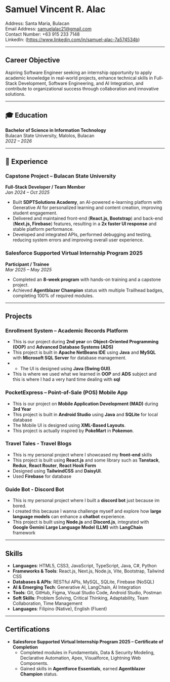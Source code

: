 # Samuel Vincent R. Alac

Address: Santa Maria, Bulacan  
Email Address: samuelalac21@gmail.com  
Contact Number: +63 915 233 7148  
LinkedIn: (https://www.linkedin.com/in/samuel-alac-7a574534b)

---

## Career Objective
Aspiring Software Engineer seeking an internship opportunity to apply academic knowledge in real-world projects, enhance technical skills in Full-Stack Development, Software Engineering, and AI Integration, and contribute to organizational success through collaboration and innovative solutions.

---

## 🎓 Education
**Bachelor of Science in Information Technology**  
Bulacan State University, Malolos, Bulacan  
*2022 – 2026*

---

## 💼 Experience

### Capstone Project – Bulacan State University  
**Full-Stack Developer / Team Member**  
*Jan 2024 – Oct 2025*
- Built **SDPTSolutions Academy**, an AI-powered e-learning platform with Generative AI for personalized learning and content creation, improving student engagement.  
- Delivered and maintained front-end (**React.js, Bootstrap**) and back-end (**Next.js, Firebase**) features, resulting in a **2x faster UI response** and stable platform performance.  
- Developed and integrated APIs, performed debugging and testing, reducing system errors and improving overall user experience.  

### Salesforce Supported Virtual Internship Program 2025  
**Participant / Trainee**  
*Mar 2025 – May 2025*
- Completed an **8-week program** with hands-on training and a capstone project.  
- Achieved **Agentblazer Champion** status with multiple Trailhead badges, completing 100% of required modules.  

---

## Projects

### Enrollment System – Academic Records Platform  
- This is our project during **2nd year** on **Object-Oriented Programming (OOP)** and **Advanced Database Systems (ADS)**
- This project is built in **Apache NetBeans IDE** using **Java** and **MySQL** with **Microsoft SQL Server** for database management.
- - The UI is designed using **Java (Swing GUI)**.
- This is where we used what we learned in **OOP** and **ADS** subject and this is where I had a very hard time dealing with **sql**
  
### PocketExpress – Point-of-Sale (POS) Mobile App     
- This is our project on **Mobile Application Development (MAD)** during **3rd Year**
- This project is built in **Android Studio** using **Java** and **SQLite** for local database
- The Mobile UI is designed using **XML-Based Layouts**.
- This project is actually inspired by **PokeMart** in **Pokemon**.

### Travel Tales - Travel Blogs
- This is my personal project where I showcased my **front-end** skills
- This project is built using **React.js** and some library such as **Tanstack**, **Redux**, **React Router**, **React Hook Form**
- Designed using **TailwindCSS** and **DaisyUI**.
- Used **Firebase** for database

### Guide Bot - Discord Bot
- This is my personal project where I built a **discord bot** just because im bored.
- I created this because I wanna challenge myself and explore how **large language models** can enhance a **chatbot** experience.
- This project is built using **Node.js** and **Discord.js**, integrated with **Google Gemini** **Large Language Model (LLM)** with **LangChain** framework

---

## Skills

- **Languages**: HTML5, CSS3, JavaScript, TypeScript, Java, C#, Python  
- **Frameworks & Tools**: React.js, Next.js, Node.js, Vite, Bootstrap, Tailwind CSS  
- **Databases & APIs**: RESTful APIs, MySQL, SQLite, Firebase (NoSQL)  
- **AI & Emerging Tech**: Generative AI, LangChain, AI Integration  
- **Tools**: Git, GitHub, Figma, Visual Studio Code, Android Studio, Postman  
- **Soft Skills**: Problem Solving, Critical Thinking, Adaptability, Team Collaboration, Time Management  
- **Languages**: Filipino (Native), English (Fluent)  

---

## Certifications
- **Salesforce Supported Virtual Internship Program 2025 – Certificate of Completion**  
  - Completed modules in Fundamentals, Data & Security Modeling, Declarative Automation, Apex, Visualforce, Lightning Web Components.  
  - Gained skills in **Agentforce Essentials**, earned **Agentblazer Champion** status.  